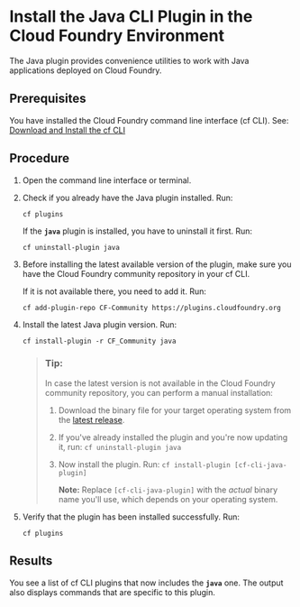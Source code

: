<!-- loio36a90bb2f1a04122ac1f1214c77765d4 -->

# Install the Java CLI Plugin in the Cloud Foundry Environment

The Java plugin provides convenience utilities to work with Java applications deployed on Cloud Foundry.



<a name="loio36a90bb2f1a04122ac1f1214c77765d4__prereq_bdl_zvh_1fc"/>

## Prerequisites

You have installed the Cloud Foundry command line interface \(cf CLI\). See: [Download and Install the cf CLI](https://help.sap.com/docs/btp/sap-business-technology-platform/download-and-install-cloud-foundry-command-line-interface?version=Cloud)



## Procedure

1.  Open the command line interface or terminal.

2.  Check if you already have the Java plugin installed. Run:

    ```
    cf plugins
    ```

    If the **`java`** plugin is installed, you have to uninstall it first. Run:

    ```
    cf uninstall-plugin java
    ```

3.  Before installing the latest available version of the plugin, make sure you have the Cloud Foundry community repository in your cf CLI.

    If it is not available there, you need to add it. Run:

    ```
    cf add-plugin-repo CF-Community https://plugins.cloudfoundry.org
    ```

4.  Install the latest Java plugin version. Run:

    ```
    cf install-plugin -r CF_Community java
    ```

    > ### Tip:  
    > In case the latest version is not available in the Cloud Foundry community repository, you can perform a manual installation:
    > 
    > 1.  Download the binary file for your target operating system from the [latest release](https://github.com/SAP/cf-cli-java-plugin/releases/latest).
    > 2.  If you've already installed the plugin and you're now updating it, run: `cf uninstall-plugin java`
    > 3.  Now install the plugin. Run: `cf install-plugin [cf-cli-java-plugin]`
    > 
    >     **Note:** Replace `[cf-cli-java-plugin]` with the *actual* binary name you'll use, which depends on your operating system.

5.  Verify that the plugin has been installed successfully. Run:

    ```
    cf plugins
    ```




<a name="loio36a90bb2f1a04122ac1f1214c77765d4__result_hsz_hv3_1fc"/>

## Results

You see a list of cf CLI plugins that now includes the **`java`** one. The output also displays commands that are specific to this plugin.

